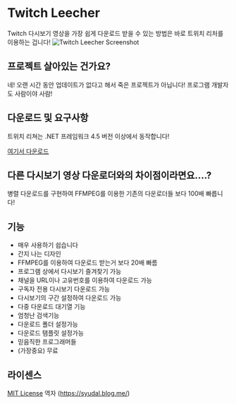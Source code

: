 # Twitch Leecher

Twitch 다시보기 영상을 가장 쉽게 다운로드 받을 수 있는 방법은 바로 트위치 리처를 이용하는 겁니다!
![Twitch Leecher Screenshot](http://www.fakesmilerevolution.com/files/fsr/twitchleecher/tl14.jpg)

## 프로젝트 살아있는 건가요?

네! 오랜 시간 동안 업데이트가 없다고 해서 죽은 프로젝트가 아닙니다! 프로그램 개발자도 사람이야 사람!

## 다운로드 및 요구사항

트위치 리쳐는 .NET 프레임워크 4.5 버전 이상에서 동작합니다!

[여기서 다운로드](https://github.com/syudal/TwitchLeecher/releases)

## 다른 다시보기 영상 다운로더와의 차이점이라면요....?

병렬 다운로드를 구현하여 FFMPEG를 이용한 기존의 다운로더들 보다 100배 빠릅니다!

## 기능

- 매우 사용하기 쉽습니다
- 간지 나는 디자인
- FFMPEG를 이용하여 다운로드 받는거 보다 20배 빠름
- 프로그램 상에서 다시보기 즐겨찾기 가능
- 채널을 URL이나 고유번호를 이용하여 다운로드 가능
- 구독자 전용 다시보기 다운로드 가능
- 다시보기의 구간 설정하여 다운로드 가능
- 다중 다운로드 대기열 기능
- 엄청난 검색기능
- 다운로드 폴더 설정가능
- 다운로드 탬플릿 설정가능
- 믿음직한 프로그래머들
- (가장중요) 무료

## 라이센스
[MIT License](https://github.com/Franiac/TwitchLeecher/blob/master/LICENSE)
역자 (https://syudal.blog.me/)

